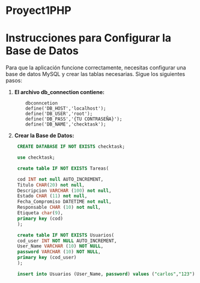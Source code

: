 # Proyect1PHP


# Instrucciones para Configurar la Base de Datos

Para que la aplicación funcione correctamente, necesitas configurar una base de datos MySQL y crear las tablas necesarias. Sigue los siguientes pasos:

1. **El archivo db_connection contiene:**
    ```
        dbconncetion
        define('DB_HOST','localhost');
        define('DB_USER','root');
        define('DB_PASS','{TU CONTRASEÑA}');
        define('DB_NAME','checktask');
    ```

2. **Crear la Base de Datos:**

   ```sql
    CREATE DATABASE IF NOT EXISTS checktask;

    use checktask;

    create table IF NOT EXISTS Tareas(

    cod INT not null AUTO_INCREMENT,
    Titulo CHAR(20) not null,
    Descripcion VARCHAR (100) not null,
    Estado CHAR (11) not null,
    Fecha_Compromiso DATETIME not null,
    Responsable CHAR (10) not null,
    Etiqueta char(9),
    primary key (cod)
    );

    create table IF NOT EXISTS Usuarios(
    cod_user INT NOT NULL AUTO_INCREMENT,
    User_Name VARCHAR (10) NOT NULL,
    password VARCHAR (10) NOT NULL,
    primary key (cod_user)
    );

    insert into Usuarios (User_Name, password) values ("carlos","123");

   ```
